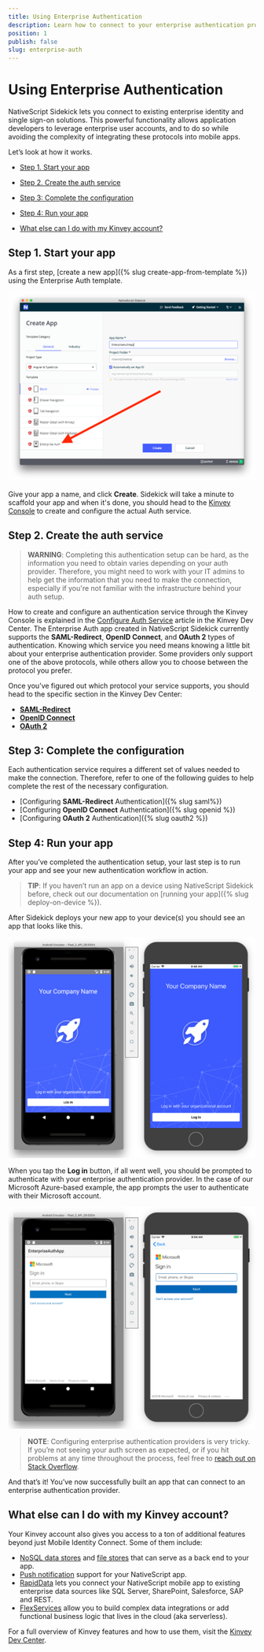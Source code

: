 ```yaml
---
title: Using Enterprise Authentication
description: Learn how to connect to your enterprise authentication provider, and how to leverage data from that provider in your apps.
position: 1
publish: false
slug: enterprise-auth
---
```


# Using Enterprise Authentication

NativeScript Sidekick lets you connect to existing enterprise identity and single sign-on solutions. This powerful functionality allows application developers to leverage enterprise user accounts, and to do so while avoiding the complexity of integrating these protocols into mobile apps.

Let’s look at how it works.

* [Step 1. Start your app](#step-1)
* [Step 2. Create the auth service](#step-2)
* [Step 3: Complete the configuration](#step-3)
* [Step 4: Run your app](#step-4)

* [What else can I do with my Kinvey account?](#what-else-can-i-do-with-my-kinvey-account)

<h2 id="step-1">Step 1. Start your app</h2>

As a first step, [create a new app]({% slug create-app-from-template %}) using the Enterprise Auth template.

![](../../img/enterprise-auth/sidekick-templates.png)

Give your app a name, and click **Create**. Sidekick will take a minute to scaffold your app and when it's done, you should head to the [Kinvey Console](https://console.kinvey.com) to create and configure the actual Auth service.

<h2 id="step-2">Step 2. Create the auth service</h2>

> **WARNING**: Completing this authentication setup can be hard, as the information you need to obtain varies depending on your auth provider. Therefore, you might need to work with your IT admins to help get the information that you need to make the connection, especially if you're not familiar with the infrastructure behind your auth setup.

How to create and configure an authentication service through the Kinvey Console is explained in the [Configure Auth Service](https://devcenter.kinvey.com/nativescript/guides/mobile-identity-connect#sso) article in the Kinvey Dev Center. The Enterprise Auth app created in NativeScript Sidekick currently supports the **SAML-Redirect**, **OpenID Connect**, and **OAuth 2** types of authentication. Knowing which service you need means knowing a little bit about your enterprise authentication provider. Some providers only support one of the above protocols, while others allow you to choose between the protocol you prefer.

Once you’ve figured out which protocol your service supports, you should head to the specific section in the Kinvey Dev Center:

* [**SAML-Redirect**](https://devcenter.kinvey.com/nativescript/guides/mobile-identity-connect#saml)
* [**OpenID Connect**](https://devcenter.kinvey.com/nativescript/guides/mobile-identity-connect#openidconnect)
* [**OAuth 2**](https://devcenter.kinvey.com/nativescript/guides/mobile-identity-connect#oauth2)

<h2 id="step-3">Step 3: Complete the configuration</h2>

Each authentication service requires a different set of values needed to make the connection. Therefore, refer to one of the following guides to help complete the rest of the necessary configuration.

* [Configuring **SAML-Redirect** Authentication]({% slug saml%})
* [Configuring **OpenID Connect** Authentication]({% slug openid %})
* [Configuring **OAuth 2** Authentication]({% slug oauth2 %})

<h2 id="step-4">Step 4: Run your app</h2>

After you’ve completed the authentication setup, your last step is to run your app and see your new authentication workflow in action.

> **TIP**: If you haven’t run an app on a device using NativeScript Sidekick before, check out our documentation on [running your app]({% slug deploy-on-device %}).

After Sidekick deploys your new app to your device(s) you should see an app that looks like this.

![](../../img/enterprise-auth/template-in-action.png)

When you tap the **Log in** button, if all went well, you should be prompted to authenticate with your enterprise authentication provider. In the case of our Microsoft Azure-based example, the app prompts the user to authenticate with their Microsoft account.

![](../../img/enterprise-auth/app-auth-screen.png)

> **NOTE**: Configuring enterprise authentication providers is very tricky. If you’re not seeing your auth screen as expected, or if you hit problems at any time throughout the process, feel free to [reach out on Stack Overflow](https://stackoverflow.com/questions/tagged/nativescript).

And that’s it! You’ve now successfully built an app that can connect to an enterprise authentication provider.

## What else can I do with my Kinvey account?

Your Kinvey account also gives you access to a ton of additional features beyond just Mobile Identity Connect. Some of them include:

* [NoSQL data stores](https://devcenter.kinvey.com/nativescript/guides/datastore) and [file stores](https://devcenter.kinvey.com/nativescript/guides/files) that can serve as a back end to your app.
* [Push notification](https://devcenter.kinvey.com/nativescript/guides/push) support for your NativeScript app.
* [RapidData](https://devcenter.kinvey.com/nativescript/guides/rapid-data) lets you connect your NativeScript mobile app to existing enterprise data sources like SQL Server, SharePoint, Salesforce, SAP and REST.
* [FlexServices](https://devcenter.kinvey.com/nativescript/guides/flex-services) allow you to build complex data integrations or add functional business logic that lives in the cloud (aka serverless).

For a full overview of Kinvey features and how to use them, visit the [Kinvey Dev Center](https://devcenter.kinvey.com/nativescript).